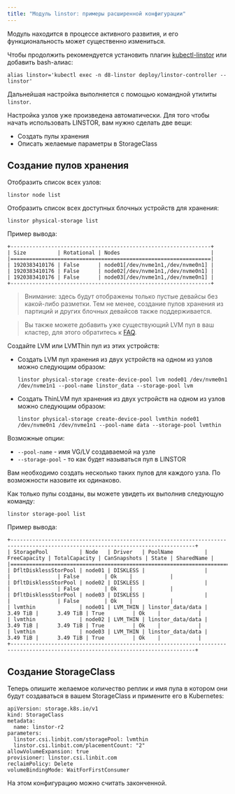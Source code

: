 ```yaml
---
title: "Модуль linstor: примеры расширенной конфигурации"
---
```


<div class="docs__information warning active">
Модуль находится в процессе активного развития, и его функциональность может существенно измениться.
</div>

Чтобы продолжить рекомендуется установить плагин [kubectl-linstor](https://github.com/piraeusdatastore/kubectl-linstor) или добавить bash-алиас:

```
alias linstor='kubectl exec -n d8-linstor deploy/linstor-controller -- linstor'
```

Дальнейшая настройка выполняется с помощью командной утилиты `linstor`.

Настройка узлов уже произведена автоматически. Для того чтобы начать использовать LINSTOR, вам нужно сделать две вещи:

- Создать пулы хранения
- Описать желаемые параметры в StorageClass

## Создание пулов хранения

Отобразить список всех узлов:
```
linstor node list
```

Отобразить список всех доступных блочных устройств для хранения:
```
linstor physical-storage list
```

Пример вывода:

```
+----------------------------------------------------------------+
| Size          | Rotational | Nodes                             |
|================================================================|
| 1920383410176 | False      | node01[/dev/nvme1n1,/dev/nvme0n1] |
| 1920383410176 | False      | node02[/dev/nvme1n1,/dev/nvme0n1] |
| 1920383410176 | False      | node03[/dev/nvme1n1,/dev/nvme0n1] |
+----------------------------------------------------------------+
```

> Внимание: здесь будут отображены только пустые девайсы без какой-либо разметки.
> Тем не менее, создание пулов хранения из партиций и других блочных девайсов также поддерживается.

> Вы также можете добавить уже существующий LVM пул в ваш кластер, для этого обратитесь к [FAQ](faq.html#как-добавить-существуюший-lvm-или-lvmthin-пул).

Создайте LVM или LVMThin пул из этих устройств:

- Создать LVM пул хранения из двух устройств на одном из узлов можно следующим образом:
 
  ```shell
  linstor physical-storage create-device-pool lvm node01 /dev/nvme0n1 /dev/nvme1n1 --pool-name linstor_data --storage-pool lvm
  ```
  
- Создать ThinLVM пул хранения из двух устройств на одном из узлов можно следующим образом:
  ```shell
  linstor physical-storage create-device-pool lvmthin node01 /dev/nvme0n1 /dev/nvme1n1 --pool-name data --storage-pool lvmthin
  ```

Возможные опции:
- `--pool-name` - имя VG/LV создаваемой на узле
- `--storage-pool` - то как будет называться пул в LINSTOR

Вам необходимо создать несколько таких пулов для каждого узла. По возможности назовите их одинаково.

Как только пулы созданы, вы можете увидеть их выполнив следующую команду:

```shell
linstor storage-pool list
```

Пример вывода:

```
+---------------------------------------------------------------------------------------------------------------------------------+
| StoragePool          | Node   | Driver   | PoolName          | FreeCapacity | TotalCapacity | CanSnapshots | State | SharedName |
|=================================================================================================================================|
| DfltDisklessStorPool | node01 | DISKLESS |                   |              |               | False        | Ok    |            |
| DfltDisklessStorPool | node02 | DISKLESS |                   |              |               | False        | Ok    |            |
| DfltDisklessStorPool | node03 | DISKLESS |                   |              |               | False        | Ok    |            |
| lvmthin              | node01 | LVM_THIN | linstor_data/data |     3.49 TiB |      3.49 TiB | True         | Ok    |            |
| lvmthin              | node02 | LVM_THIN | linstor_data/data |     3.49 TiB |      3.49 TiB | True         | Ok    |            |
| lvmthin              | node03 | LVM_THIN | linstor_data/data |     3.49 TiB |      3.49 TiB | True         | Ok    |            |
+---------------------------------------------------------------------------------------------------------------------------------+
```

## Создание StorageClass

Теперь опишите желаемое количество реплик и имя пула в котором они будут создаваться в вашем StorageClass и примените его в Kubernetes:

```
apiVersion: storage.k8s.io/v1
kind: StorageClass
metadata:
  name: linstor-r2
parameters:
  linstor.csi.linbit.com/storagePool: lvmthin
  linstor.csi.linbit.com/placementCount: "2"
allowVolumeExpansion: true
provisioner: linstor.csi.linbit.com
reclaimPolicy: Delete
volumeBindingMode: WaitForFirstConsumer
```

На этом конфигурацию можно считать законченной.
